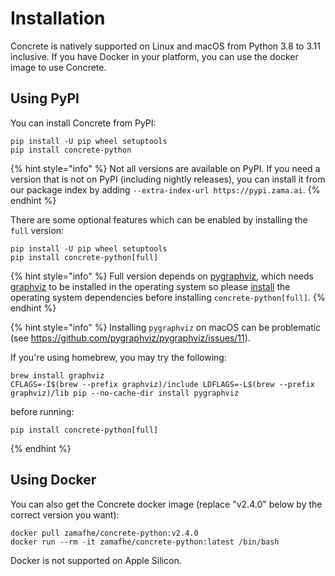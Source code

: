 # Installation

Concrete is natively supported on Linux and macOS from Python 3.8 to 3.11 inclusive. If you have Docker in your platform, you can use the docker image to use Concrete.

## Using PyPI

You can install Concrete from PyPI:

```shell
pip install -U pip wheel setuptools
pip install concrete-python
```
{% hint style="info" %}
Not all versions are available on PyPI. If you need a version that is not on PyPI (including nightly releases), you can install it from our package index by adding `--extra-index-url https://pypi.zama.ai`.
{% endhint %}

There are some optional features which can be enabled by installing the `full` version:

```shell
pip install -U pip wheel setuptools
pip install concrete-python[full]
```

{% hint style="info" %}
Full version depends on [pygraphviz](https://pygraphviz.github.io/), which needs [graphviz](https://graphviz.org/) to be installed in the operating system so please [install](https://pygraphviz.github.io/documentation/stable/install.html) the operating system dependencies before installing `concrete-python[full]`. 
{% endhint %}

{% hint style="info" %}
Installing `pygraphviz` on macOS can be problematic (see https://github.com/pygraphviz/pygraphviz/issues/11).

If you're using homebrew, you may try the following:
```shell
brew install graphviz
CFLAGS=-I$(brew --prefix graphviz)/include LDFLAGS=-L$(brew --prefix graphviz)/lib pip --no-cache-dir install pygraphviz
```
before running:
```shell
pip install concrete-python[full]
```
{% endhint %}

## Using Docker

You can also get the Concrete docker image (replace "v2.4.0" below by the correct version you want):

```shell
docker pull zamafhe/concrete-python:v2.4.0
docker run --rm -it zamafhe/concrete-python:latest /bin/bash
```

Docker is not supported on Apple Silicon.
